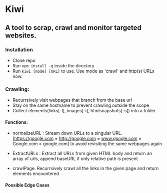 # Kiwi
## A tool to scrap, crawl and monitor targeted websites.

### Installation

- Clone repo
- Run `npm install -g` inside the directory
- Run `kiwi [mode] [URL]` to use. Use mode as 'crawl' and http(s) URLs now.

### Crawling:

- Recurrsively visit webpages that branch from the base url
- Stay on the same hostname to prevent crawling outside the scope
- Collect elements(links[-l], images[-i], htmlsnapshots[-s]) into a folder 

#### Functions: 

- normalizeURL : Stream down URLs to a singular URL. [https://google.com = http://google.com = www.google.com = Google.com = google.com] to avoid revisiting the same webpages again

- ExtractURLs : Extract all URLs from given HTML body and return an array of urls, append baseURL if only relative path is present

- crawlPage: Recurrsively crawl all the links in the given page and return elements encountered

#### Possible Edge Cases


